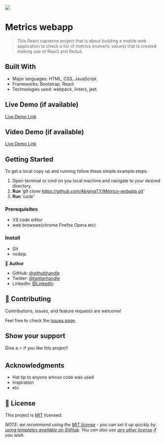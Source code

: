 ![](https://img.shields.io/badge/Microverse-blueviolet)

# Metrics webapp

> This React capstone project that is about building a mobile web application to check a list of metrics (numeric values) that is created making use of React and Redux.


## Built With

- Major languages: HTML, CSS, JavaScript.
- Frameworks: Bootstrap, React.
- Technologies used: webpack, linters, jest.

## Live Demo (if available)

[Live Demo Link](https://tourmaline-syrniki-7038a4.netlify.app/)

## Video Demo (if available)

[Live Demo Link](https://drive.google.com/file/d/1VvS99hrD9Nhmha7rC4d0baYAGVBN1aQG/view?usp=sharing)

## Getting Started

To get a local copy up and running follow these simple example steps.
1. Open terminal or cmd on you local machine and navigate to your desired directory.
2. **Run**    *'git clone https://github.com/AbigiyaTY/Metrics-webapp.git'*
3. **Run**   *'code'*

### Prerequisites
* VS code editor
* web browswe(chrome Firefox Opera etc)

### Install
* Git 
* nodejs 


👤 **Author**

* GitHub: [@githubhandle](https://github.com/AbigiyaTY)
* Twitter: [@twitterhandle](https://twitter.com/AbigiyaTY)
* LinkedIn: [@LinkedIn](https://www.linkedin.com/in/abigiya-tadesse-6a0052234)


## 🤝 Contributing

Contributions, issues, and feature requests are welcome!

Feel free to check the [issues page](../../issues/).

## Show your support

Give a ⭐️ if you like this project!

## Acknowledgments

- Hat tip to anyone whose code was used
- Inspiration
- etc

## 📝 License

This project is [MIT](./LICENSE) licensed.

_NOTE: we recommend using the [MIT license](https://choosealicense.com/licenses/mit/) - you can set it up quickly by [using templates available on GitHub](https://docs.github.com/en/communities/setting-up-your-project-for-healthy-contributions/adding-a-license-to-a-repository). You can also use [any other license](https://choosealicense.com/licenses/) if you wish._
